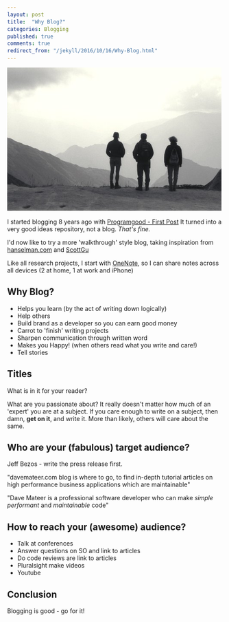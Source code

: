 ```yaml
---
layout: post
title:  "Why Blog?"
categories: Blogging
published: true
comments: true
redirect_from: "/jekyll/2016/10/16/Why-Blog.html"
---
```

![On the way to Machu Picchu](/assets/3Guys_500.jpg)

I started blogging 8 years ago with [Programgood - First Post](https://web.archive.org/web/20170324063932/http://www.programgood.net/2008/11/08/GoalsBackgroundOfProgramGoodNet.aspx)  It turned into a very good ideas repository, not a blog.  *That's fine.*  
 
I'd now like to try a more 'walkthrough' style blog, taking inspiration from [hanselman.com](http://www.hanselman.com) and [ScottGu](http://weblogs.asp.net/scottgu/introducing-asp-net-5) 

Like all research projects, I start with [OneNote](https://www.onenote.com/), so I can share notes across all devices (2 at home, 1 at work and iPhone)

## Why Blog?
* Helps you learn (by the act of writing down logically)
* Help others 
* Build brand as a developer so you can earn good money
* Carrot to 'finish' writing projects
* Sharpen communication through written word
* Makes you Happy! (when others read what you write and care!)
* Tell stories

## Titles
What is in it for your reader?

What are you passionate about?  It really doesn't matter how much of an 'expert' you are at a subject.  If you care enough to write on a subject, then damn, <b>get on it</b>, and write it.  More than likely, others will care about the same.

## Who are your (fabulous) target audience?

Jeff Bezos - write the press release first.

"davemateer.com blog is where to go, to find in-depth tutorial articles on high performance business applications which are maintainable"

"Dave Mateer is a professional software developer who can make *simple* *performant* and *maintainable* code"

## How to reach your (awesome) audience?

- Talk at conferences
- Answer questions on SO and link to articles
- Do code reviews are link to articles
- Pluralsight make videos
- Youtube

## Conclusion
Blogging is good - go for it!

<p></p>